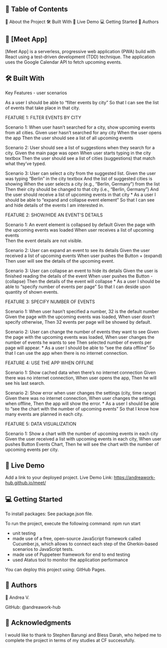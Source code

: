 📗 Table of Contents
------
📖 About the Project
🛠 Built With
🚀 Live Demo
💻 Getting Started
👥 Authors

📖 [Meet App]
------
[Meet App] is a serverless, progressive web application (PWA) build with React using a test-driven development (TDD) technique. The application uses the Google Calendar API to fetch upcoming events.

🛠 Built With
------
Key Features - user scenarios

As a user I should be able to “filter events by city” So that I can see the list of events that take place in that city.

FEATURE 1: FILTER EVENTS BY CITY

Scenario 1: When user hasn’t searched for a city, show upcoming events from all cities.
Given user hasn’t searched for any city
When the user opens the app
Then the user should see a list of all upcoming events

Scenario 2: User should see a list of suggestions when they search for a city.
Given the main page was open
When user starts typing in the city textbox
Then the user should see a list of cities (suggestions) that match what they’ve typed.

Scenario 3: User can select a city from the suggested list.
Given the user was typing “Berlin” in the city textbox
And the list of suggested cities is showing
When the user selects a city (e.g., “Berlin, Germany”) from the list
Then their city should be changed to that city (i.e., “Berlin, Germany”)
And the user should receive a list of upcoming events in that city
*
As a user I should be able to “expand and collapse event element” So that I can see and hide details of the events I am interested in.

FEATURE 2: SHOW/HIDE AN EVENT'S DETAILS

Scenario 1: An event element is collapsed by default
Given the page with the upcoming events was loaded 
When user receives a list of upcoming events  
Then the event details are not visible.

Scenario 2: User can expand an event to see its details
Given the user received a list of upcoming events
When user pushes the Button + (expand) 
Then user will see the details of the upcoming event.

Scenario 3: User can collapse an event to hide its details
Given the user is finished reading the details of the event 
When user pushes the Button - (collapse) 
Then the details of the event will collapse
*
As a user I should be able to “specify number of events per page” So that I can deside upon quantity of shown events.

FEATURE 3: SPECIFY NUMBER OF EVENTS

Scenario 1: When user hasn’t specified a number, 32 is the default number
Given the page with the upcoming events was loaded,
When user dosn’t specify otherwise,
Then 32 events per page will be showed by default.

Scenario 2: User can change the number of events they want to see
Given the page with the upcoming events was loaded,
When user changes the number of events he wants to see 
Then selected number of events per page will appear.
*
As a user I should be able to “see the data offline” So that I can use the app when there is no internet connection.

FEATURE 4: USE THE APP WHEN OFFLINE

Scenario 1: Show cached data when there’s no internet connection
Given there was no internet connection,
When user opens the app,
Then he will see his last search. 

Scenario 2: Show error when user changes the settings (city, time range)
Given there was no internet connection,
When user changes the settings when offline,
Then the app will show the error.
*
As a user I should be able to “see the chart with the number of upcoming events” So that I know how many events are planned in each city. 

FEATURE 5: DATA VISUALIZATION

Scenario 1: Show a chart with the number of upcoming events in each city
Given the user received a list with upcoming events in each city,
When user pushes Button Events Chart,
Then he will see the chart with the number of upcoming events per city. 

🚀 Live Demo
------
Add a link to your deployed project.
Live Demo Link: https://andreawork-hub.github.io/meet/

💻 Getting Started
------
To install packages: See package.json file.

To run the project, execute the following command: npm run start

- unit testing
- made use of a free, open-source JavaScript framework called Cucumber.js, which allows to connect each step of the Gherkin-based scenarios to JavaScript tests.
- made use of Puppeteer framework for end to end testing
- used Atatus tool to monitor the application performance  

You can deploy this project using: GitHub Pages.

👥 Authors
-------
👤 Andrea V.

GitHub: @andreawork-hub

🙏 Acknowledgments
-----
I would like to thank to Stephen Barungi and Bless Darah, who helped me to complete the project in terms of my studies at CF successfully.


